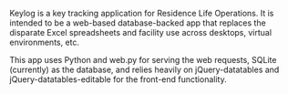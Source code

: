 Keylog is a key tracking application for Residence Life Operations.  It is
intended to be a web-based database-backed app that replaces the disparate
Excel spreadsheets and facility use across desktops, virtual environments, etc.

This app uses Python and web.py for serving the web requests, SQLite (currently)
as the database, and relies heavily on jQuery-datatables and jQuery-datatables-editable
for the front-end functionality.
